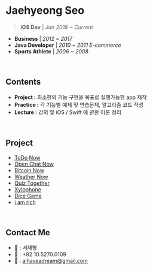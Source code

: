 # Jaehyeong Seo
> **iOS Dev** | *Jan 2018 ~ Current*
- **Business** | *2012 ~ 2017*
- **Java Developer** | *2010 ~ 2011 E-commerce*
- **Sports Athlete** | *2006 ~ 2008*

<br/>

## Contents
- **Project  :** 최소한의 기능 구현을 목표로 실행가능한 app 제작
- **Practice :** 각 기능별 예제 및 연습문제, 알고리즘 코드 작성
- **Lecture  :** 강의 및 iOS / Swift 에 관한 이론 정리

<br/>

## Project
- [ToDo Now][todo]
- [Open Chat Now][openchat]
- [Bitcoin Now][bitcoin]
- [Weather Now][weather]
- [Quiz Together][quiz]
- [Xylophone][xylophone]
- [Dice Game][dicee]
- [i am rich][iamrich]

<br/>

## Contact Me
- **:lion:** : 서재형
- **:iphone:** : +82 10.5270.0109
- **:email:** : aihaveadream@gmail.com


[todo]: 03_Project/08_ToDo_Now
[openchat]: 03_Project/07_Open_Chat_Now
[bitcoin]: 03_Project/06_Bitcoin_Now
[weather]: 03_Project/05_Weather_Now
[generic]: /01_Lecture/Generics.md
[extension]: /01_Lecture/Extensions.md
[matrix]: /02_Practice/Matrix.md
[subscript]: /01_Lecture/Subscript.md
[singleton]: /01_Lecture/Singleton-Pattern.md
[quiz]: /03_Project/04_Quiz_Together/
[collatz]: /02_Practice/Collatz-conjecture.md
[xylophone]: /03_Project/03_Xylophone/
[iamrich]: /03_Project/01_I_Am_Rich/
[dicee]: /03_Project/02_Dice_Game/
[99bottles]: /02_Practice/99-Bottles-Of-Beer.md
[fibonacci]: /02_Practice/FIBONACCI-NUMBERS.md
